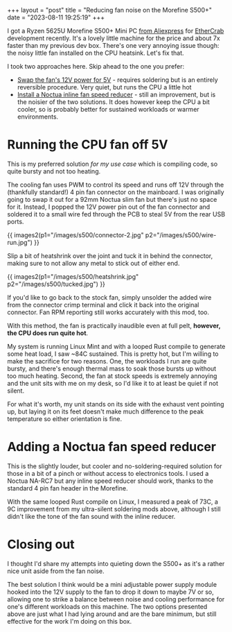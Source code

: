 +++
layout = "post"
title = "Reducing fan noise on the Morefine S500+"
date = "2023-08-11 19:25:19"
+++

I got a Ryzen 5625U Morefine S500+ Mini PC
[from Aliexpress](https://www.aliexpress.com/item/1005004673937974.html) for
[EtherCrab](https://github.com/ethercrab-rs/ethercrab) development recently. It's a lovely little
machine for the price and about 7x faster than my previous dev box. There's one very annoying issue
though: the noisy little fan installed on the CPU heatsink. Let's fix that.

<!-- more -->

I took two approaches here. Skip ahead to the one you prefer:

- [Swap the fan's 12V power for 5V](#running-the-cpu-fan-off-5v) - requires soldering but is an
  entirely reversible procedure. Very quiet, but runs the CPU a little hot
- [Install a Noctua inline fan speed reducer](#adding-a-noctua-fan-speed-reducer) - still an
  improvement, but is the noisier of the two solutions. It does however keep the CPU a bit cooler,
  so is probably better for sustained workloads or warmer environments.

# Running the CPU fan off 5V

This is my preferred solution _for my use case_ which is compiling code, so quite bursty and not too
heating.

The cooling fan uses PWM to control its speed and runs off 12V through the (thankfully standard!) 4
pin fan connector on the mainboard. I was originally going to swap it out for a 92mm Noctua slim fan
but there's just no space for it. Instead, I popped the 12V power pin out of the fan connector and
soldered it to a small wire fed through the PCB to steal 5V from the rear USB ports.

{{ images2(p1="/images/s500/connector-2.jpg" p2="/images/s500/wire-run.jpg") }}

Slip a bit of heatshrink over the joint and tuck it in behind the connector, making sure to not
allow any metal to stick out of either end.

{{ images2(p1="/images/s500/heatshrink.jpg" p2="/images/s500/tucked.jpg") }}

If you'd like to go back to the stock fan, simply unsolder the added wire from the connector crimp
terminal and click it back into the original connector. Fan RPM reporting still works accurately
with this mod, too.

With this method, the fan is practically inaudible even at full pelt, **however, the CPU does run
quite hot**.

My system is running Linux Mint and with a looped Rust compile to generate some heat load, I saw
~84C sustained. This is pretty hot, but I'm willing to make the sacrifice for two reasons. One, the
workloads I run are quite bursty, and there's enough thermal mass to soak those bursts up without
too much heating. Second, the fan at stock speeds is extremely annoying and the unit sits with me on
my desk, so I'd like it to at least be quiet if not silent.

For what it's worth, my unit stands on its side with the exhaust vent pointing up, but laying it on
its feet doesn't make much difference to the peak temperature so either orientation is fine.

# Adding a Noctua fan speed reducer

This is the slightly louder, but cooler and no-soldering-required solution for those in a bit of a
pinch or without access to electronics tools. I used a Noctua NA-RC7 but any inline speed reducer
should work, thanks to the standard 4 pin fan header in the Morefine.

With the same looped Rust compile on Linux, I measured a peak of 73C, a 9C improvement from my
ultra-silent soldering mods above, although I still didn't like the tone of the fan sound with the
inline reducer.

# Closing out

I thought I'd share my attempts into quieting down the S500+ as it's a rather nice unit aside from
the fan noise.

The best solution I think would be a mini adjustable power supply module hooked into the 12V supply
to the fan to drop it down to maybe 7V or so, allowing one to strike a balance between noise and
cooling performance for one's different workloads on this machine. The two options presented above
are just what I had lying around and are the bare minimum, but still effective for the work I'm
doing on this box.
